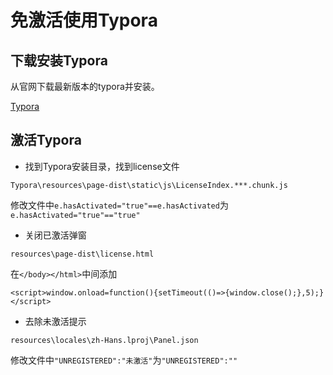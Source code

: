 # 免激活使用Typora

## 下载安装Typora

从官网下载最新版本的typora并安装。

[Typora](https://typora.io/)

## 激活Typora

- 找到Typora安装目录，找到license文件

`Typora\resources\page-dist\static\js\LicenseIndex.***.chunk.js`

修改文件中`e.hasActivated="true"==e.hasActivated`为`e.hasActivated="true"=="true"`

- 关闭已激活弹窗

`resources\page-dist\license.html`

在`</body></html>`中间添加

`<script>window.onload=function(){setTimeout(()=>{window.close();},5);}</script>`

- 去除未激活提示

`resources\locales\zh-Hans.lproj\Panel.json`

修改文件中`"UNREGISTERED":"未激活"`为`"UNREGISTERED":""`
